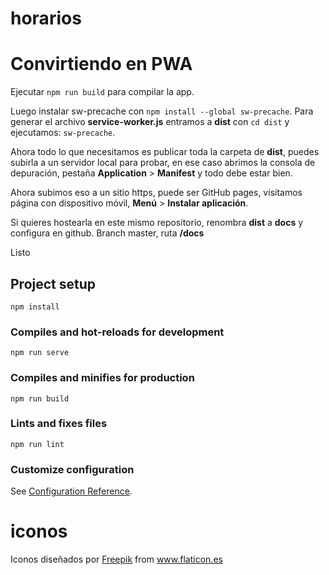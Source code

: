 # horarios

# Convirtiendo en PWA
Ejecutar `npm run build` para compilar la app.


Luego instalar sw-precache con `npm install --global sw-precache`. Para generar el archivo
**service-worker.js** entramos a **dist** con `cd dist` y ejecutamos: `sw-precache`.

Ahora todo lo que necesitamos es publicar toda la carpeta de **dist**, puedes subirla a un servidor
local para probar, en ese caso abrimos la consola de depuración, pestaña **Application** > **Manifest** y todo
debe estar bien.

Ahora subimos eso a un sitio https, puede ser GitHub pages, visitamos página con dispositivo
móvil, **Menú** > **Instalar aplicación**.


Si quieres hostearla en este mismo repositorio, renombra **dist** a **docs** y configura en github.
Branch master, ruta **/docs**

Listo

## Project setup
```
npm install
```

### Compiles and hot-reloads for development
```
npm run serve
```

### Compiles and minifies for production
```
npm run build
```

### Lints and fixes files
```
npm run lint
```

### Customize configuration
See [Configuration Reference](https://cli.vuejs.org/config/).

# iconos
<div>Iconos diseñados por <a href="https://www.freepik.com" title="Freepik">Freepik</a> from <a href="https://www.flaticon.es/" title="Flaticon">www.flaticon.es</a></div>